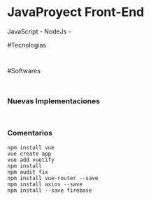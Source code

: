 # JavaProyect Front-End
JavaScript - NodeJs - 

#Tecnologias
```
  
```

#Softwares
```
 
```

### Nuevas Implementaciones
```
    
```

### Comentarios
```
npm install vue
vue create app
vue add vuetify
npm install
npm audit fix
npm install vue-router --save
npm install axios --save
npm install --save firebase
```
